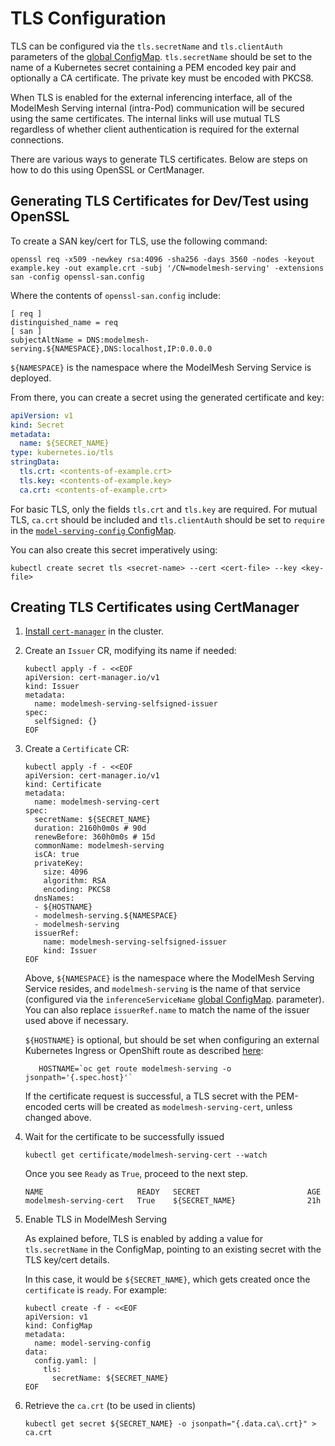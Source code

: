 # TLS Configuration

TLS can be configured via the `tls.secretName` and `tls.clientAuth` parameters of the [global ConfigMap](./README.md). `tls.secretName` should be set to the name of a Kubernetes secret containing a PEM encoded key pair and optionally a CA certificate. The private key must be encoded with PKCS8.

When TLS is enabled for the external inferencing interface, all of the ModelMesh Serving internal (intra-Pod) communication will be secured using the same certificates. The internal links will use mutual TLS regardless of whether client authentication is required for the external connections.

There are various ways to generate TLS certificates. Below are steps on how to do this using OpenSSL or CertManager.

## Generating TLS Certificates for Dev/Test using OpenSSL

To create a SAN key/cert for TLS, use the following command:

```shell
openssl req -x509 -newkey rsa:4096 -sha256 -days 3560 -nodes -keyout example.key -out example.crt -subj '/CN=modelmesh-serving' -extensions san -config openssl-san.config
```

Where the contents of `openssl-san.config` include:

```
[ req ]
distinguished_name = req
[ san ]
subjectAltName = DNS:modelmesh-serving.${NAMESPACE},DNS:localhost,IP:0.0.0.0
```

`${NAMESPACE}` is the namespace where the ModelMesh Serving Service is deployed.

From there, you can create a secret using the generated certificate and key:

```yaml
apiVersion: v1
kind: Secret
metadata:
  name: ${SECRET_NAME}
type: kubernetes.io/tls
stringData:
  tls.crt: <contents-of-example.crt>
  tls.key: <contents-of-example.key>
  ca.crt: <contents-of-example.crt>
```

For basic TLS, only the fields `tls.crt` and `tls.key` are required. For mutual TLS, `ca.crt` should be included and `tls.clientAuth` should be set to `require` in the [`model-serving-config` ConfigMap](./README.md).

You can also create this secret imperatively using:

```
kubectl create secret tls <secret-name> --cert <cert-file> --key <key-file>
```

## Creating TLS Certificates using CertManager

1.  [Install `cert-manager`](https://cert-manager.io/docs/installation/) in the cluster.

2.  Create an `Issuer` CR, modifying its name if needed:

        kubectl apply -f - <<EOF
        apiVersion: cert-manager.io/v1
        kind: Issuer
        metadata:
          name: modelmesh-serving-selfsigned-issuer
        spec:
          selfSigned: {}
        EOF

3.  Create a `Certificate` CR:

        kubectl apply -f - <<EOF
        apiVersion: cert-manager.io/v1
        kind: Certificate
        metadata:
          name: modelmesh-serving-cert
        spec:
          secretName: ${SECRET_NAME}
          duration: 2160h0m0s # 90d
          renewBefore: 360h0m0s # 15d
          commonName: modelmesh-serving
          isCA: true
          privateKey:
            size: 4096
            algorithm: RSA
            encoding: PKCS8
          dnsNames:
          - ${HOSTNAME}
          - modelmesh-serving.${NAMESPACE}
          - modelmesh-serving
          issuerRef:
            name: modelmesh-serving-selfsigned-issuer
            kind: Issuer
        EOF

     Above, `${NAMESPACE}` is the namespace where the ModelMesh Serving Service resides, and `modelmesh-serving` is the name of that service (configured via the `inferenceServiceName` [global ConfigMap](./README.md). parameter). You can also replace `issuerRef.name` to match the name of the issuer used above if necessary. 

    `${HOSTNAME}` is optional, but should be set when configuring an external Kubernetes Ingress or OpenShift route as described [here](./README.md#exposing-an-external-endpoint-using-an-openshift-route):

           HOSTNAME=`oc get route modelmesh-serving -o jsonpath='{.spec.host}'`

    If the certificate request is successful, a TLS secret with the PEM-encoded certs will be created as `modelmesh-serving-cert`, unless changed above.

4.  Wait for the certificate to be successfully issued

        kubectl get certificate/modelmesh-serving-cert --watch

    Once you see `Ready` as `True`, proceed to the next step.

        NAME                     READY   SECRET                        AGE
        modelmesh-serving-cert   True    ${SECRET_NAME}                21h

5.  Enable TLS in ModelMesh Serving

    As explained before, TLS is enabled by adding a value for `tls.secretName` in the ConfigMap, pointing to an existing secret with the TLS key/cert details.

    In this case, it would be `${SECRET_NAME}`, which gets created once the `certificate` is `ready`. For example:

        kubectl create -f - <<EOF
        apiVersion: v1
        kind: ConfigMap
        metadata:
          name: model-serving-config
        data:
          config.yaml: |
            tls:
              secretName: ${SECRET_NAME}
        EOF

6.  Retrieve the `ca.crt` (to be used in clients)

        kubectl get secret ${SECRET_NAME} -o jsonpath="{.data.ca\.crt}" > ca.crt
